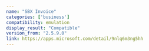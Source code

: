 ```yaml
---
name: "SBX Invoice"
categories: ['business']
compatibility: emulation
display_result: "Compatible"
version_from: "2.5.9.0"
link: https://apps.microsoft.com/detail/9nlq6m3ng5hh
---
```

